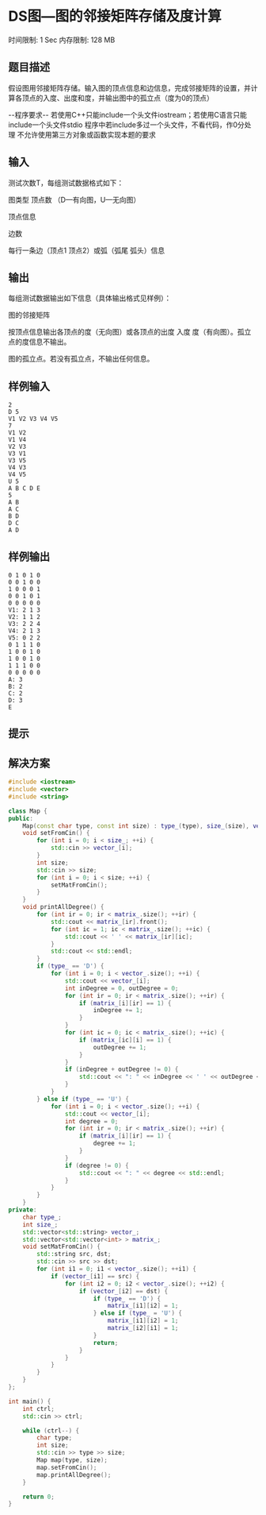 # DS图—图的邻接矩阵存储及度计算
时间限制: 1 Sec  内存限制: 128 MB

## 题目描述
假设图用邻接矩阵存储。输入图的顶点信息和边信息，完成邻接矩阵的设置，并计算各顶点的入度、出度和度，并输出图中的孤立点（度为0的顶点）

--程序要求--
若使用C++只能include一个头文件iostream；若使用C语言只能include一个头文件stdio
程序中若include多过一个头文件，不看代码，作0分处理
不允许使用第三方对象或函数实现本题的要求

## 输入
测试次数T，每组测试数据格式如下：

图类型  顶点数 （D—有向图，U—无向图）

顶点信息

边数

每行一条边（顶点1 顶点2）或弧（弧尾 弧头）信息

## 输出
每组测试数据输出如下信息（具体输出格式见样例）：

图的邻接矩阵

按顶点信息输出各顶点的度（无向图）或各顶点的出度  入度  度（有向图）。孤立点的度信息不输出。

图的孤立点。若没有孤立点，不输出任何信息。

## 样例输入
    2
    D 5
    V1 V2 V3 V4 V5
    7
    V1 V2
    V1 V4
    V2 V3
    V3 V1
    V3 V5
    V4 V3
    V4 V5
    U 5
    A B C D E
    5
    A B
    A C
    B D
    D C
    A D

## 样例输出
    0 1 0 1 0
    0 0 1 0 0
    1 0 0 0 1
    0 0 1 0 1
    0 0 0 0 0
    V1: 2 1 3
    V2: 1 1 2
    V3: 2 2 4
    V4: 2 1 3
    V5: 0 2 2
    0 1 1 1 0
    1 0 0 1 0
    1 0 0 1 0
    1 1 1 0 0
    0 0 0 0 0
    A: 3
    B: 2
    C: 2
    D: 3
    E

## 提示

## 解决方案
``` cpp
#include <iostream>
#include <vector>
#include <string>

class Map {
public:
	Map(const char type, const int size) : type_(type), size_(size), vector_(size),matrix_(size, std::vector<int>(size, 0)) {}
	void setFromCin() {
		for (int i = 0; i < size_; ++i) {
			std::cin >> vector_[i];
		}
		int size;
		std::cin >> size;
		for (int i = 0; i < size; ++i) {
			setMatFromCin();
		}
	}
	void printAllDegree() {
		for (int ir = 0; ir < matrix_.size(); ++ir) {
			std::cout << matrix_[ir].front();
			for (int ic = 1; ic < matrix_.size(); ++ic) {
				std::cout << ' ' << matrix_[ir][ic];
			}
			std::cout << std::endl;
		}
		if (type_ == 'D') {
			for (int i = 0; i < vector_.size(); ++i) {
				std::cout << vector_[i];
				int inDegree = 0, outDegree = 0;
				for (int ir = 0; ir < matrix_.size(); ++ir) {
					if (matrix_[i][ir] == 1) {
						inDegree += 1;
					}
				}
				for (int ic = 0; ic < matrix_.size(); ++ic) {
					if (matrix_[ic][i] == 1) {
						outDegree += 1;
					}
				}
				if (inDegree + outDegree != 0) {
					std::cout << ": " << inDegree << ' ' << outDegree << ' ' << inDegree + outDegree << std::endl;
				}
			}
		} else if (type_ == 'U') {
			for (int i = 0; i < vector_.size(); ++i) {
				std::cout << vector_[i];
				int degree = 0;
				for (int ir = 0; ir < matrix_.size(); ++ir) {
					if (matrix_[i][ir] == 1) {
						degree += 1;
					}
				}
				if (degree != 0) {
					std::cout << ": " << degree << std::endl;
				}
			}
		}
	}
private:
	char type_;
	int size_;
	std::vector<std::string> vector_;
	std::vector<std::vector<int> > matrix_;
	void setMatFromCin() {
		std::string src, dst;
		std::cin >> src >> dst;
		for (int i1 = 0; i1 < vector_.size(); ++i1) {
			if (vector_[i1] == src) {
				for (int i2 = 0; i2 < vector_.size(); ++i2) {
					if (vector_[i2] == dst) {
						if (type_ == 'D') {
							matrix_[i1][i2] = 1;
						} else if (type_ = 'U') {
							matrix_[i1][i2] = 1;
							matrix_[i2][i1] = 1;
						}
						return;
					}
				}
			}
		}
	}
};

int main() {
	int ctrl;
	std::cin >> ctrl;

	while (ctrl--) {
		char type;
		int size;
		std::cin >> type >> size;
		Map map(type, size);
		map.setFromCin();
		map.printAllDegree();
	}

	return 0;
}

```

